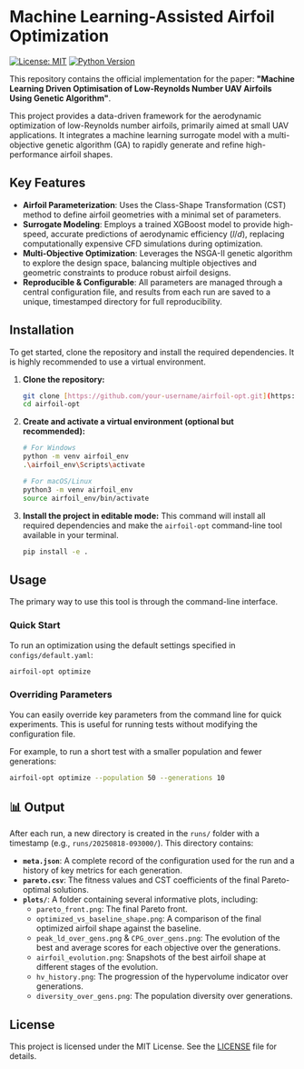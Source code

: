 # Machine Learning-Assisted Airfoil Optimization

[![License: MIT](https://img.shields.io/badge/License-MIT-yellow.svg)](https://opensource.org/licenses/MIT)
[![Python Version](https://img.shields.io/badge/python-3.10+-blue.svg)](https://www.python.org/downloads/)

This repository contains the official implementation for the paper: **"Machine Learning Driven Optimisation of Low-Reynolds Number UAV Airfoils Using Genetic Algorithm"**.

This project provides a data-driven framework for the aerodynamic optimization of low-Reynolds number airfoils, primarily aimed at small UAV applications. It integrates a machine learning surrogate model with a multi-objective genetic algorithm (GA) to rapidly generate and refine high-performance airfoil shapes.

## Key Features

* **Airfoil Parameterization**: Uses the Class-Shape Transformation (CST) method to define airfoil geometries with a minimal set of parameters.
* **Surrogate Modeling**: Employs a trained XGBoost model to provide high-speed, accurate predictions of aerodynamic efficiency ($l/d$), replacing computationally expensive CFD simulations during optimization.
* **Multi-Objective Optimization**: Leverages the NSGA-II genetic algorithm to explore the design space, balancing multiple objectives and geometric constraints to produce robust airfoil designs.
* **Reproducible & Configurable**: All parameters are managed through a central configuration file, and results from each run are saved to a unique, timestamped directory for full reproducibility.

## Installation

To get started, clone the repository and install the required dependencies. It is highly recommended to use a virtual environment.

1.  **Clone the repository:**
    ```bash
    git clone [https://github.com/your-username/airfoil-opt.git](https://github.com/your-username/airfoil-opt.git)
    cd airfoil-opt
    ```

2.  **Create and activate a virtual environment (optional but recommended):**
    ```bash
    # For Windows
    python -m venv airfoil_env
    .\airfoil_env\Scripts\activate

    # For macOS/Linux
    python3 -m venv airfoil_env
    source airfoil_env/bin/activate
    ```

3.  **Install the project in editable mode:**
    This command will install all required dependencies and make the `airfoil-opt` command-line tool available in your terminal.
    ```bash
    pip install -e .
    ```

## Usage

The primary way to use this tool is through the command-line interface.

### Quick Start

To run an optimization using the default settings specified in `configs/default.yaml`:

```bash
airfoil-opt optimize
```

### Overriding Parameters

You can easily override key parameters from the command line for quick experiments. This is useful for running tests without modifying the configuration file.

For example, to run a short test with a smaller population and fewer generations:

```bash
airfoil-opt optimize --population 50 --generations 10
```

## 📊 Output

After each run, a new directory is created in the `runs/` folder with a timestamp (e.g., `runs/20250818-093000/`). This directory contains:

* **`meta.json`**: A complete record of the configuration used for the run and a history of key metrics for each generation.
* **`pareto.csv`**: The fitness values and CST coefficients of the final Pareto-optimal solutions.
* **`plots/`**: A folder containing several informative plots, including:
    * `pareto_front.png`: The final Pareto front.
    * `optimized_vs_baseline_shape.png`: A comparison of the final optimized airfoil shape against the baseline.
    * `peak_ld_over_gens.png` & `CPG_over_gens.png`: The evolution of the best and average scores for each objective over the generations.
    * `airfoil_evolution.png`: Snapshots of the best airfoil shape at different stages of the evolution.
    * `hv_history.png`: The progression of the hypervolume indicator over generations.
    * `diversity_over_gens.png`: The population diversity over generations.

## License

This project is licensed under the MIT License. See the [LICENSE](LICENSE) file for details.